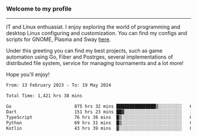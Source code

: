 ### Welcome to my profile

---

IT and Linux enthuasiat. I enjoy exploring the world of programming and desktop Linux configuring and customization. You can find my configs and scripts for GNOME, Plasma and Sway [here](https://github.com/uroborosq/mess-of-linux-configurations).

Under this greeting you can find my best projects, such as game automation using Go, Fiber and Postrges, several implementations of distributed file system, service for managing tournaments and a lot more!

Hope you'll enjoy!

<!-- <div display="block">
 	<img align="left" width="48%" alt="isocalendar" src=".github/metrics/isocalendar_metrics.svg" />
	<img align="center" width="48%" alt="contributions" src=".github/metrics/contributions_metrics.svg" />
	<img align="center" alt="languages" src=".github/metrics/languages_metrics.svg" />
</div> -->

<!-- ![](https://komarev.com/ghpvc/?username=uroborosq&color=success&style=flat-square) -->
<!-- [](https://img.shields.io/github/last-commit/uroborosq/uroborosq?label=Profile%20updated&style=flat-square) -->

<!--START_SECTION:waka-->

```txt
From: 13 February 2023 - To: 19 May 2024

Total Time: 1,421 hrs 38 mins

Go                        875 hrs 32 mins ███████████████▒░░░░░░░░░   60.97 %
Dart                      151 hrs 23 mins ██▓░░░░░░░░░░░░░░░░░░░░░░   10.54 %
TypeScript                76 hrs 38 mins  █▒░░░░░░░░░░░░░░░░░░░░░░░   05.34 %
Python                    69 hrs 31 mins  █▒░░░░░░░░░░░░░░░░░░░░░░░   04.84 %
Kotlin                    43 hrs 39 mins  ▓░░░░░░░░░░░░░░░░░░░░░░░░   03.04 %
```

<!--END_SECTION:waka-->
